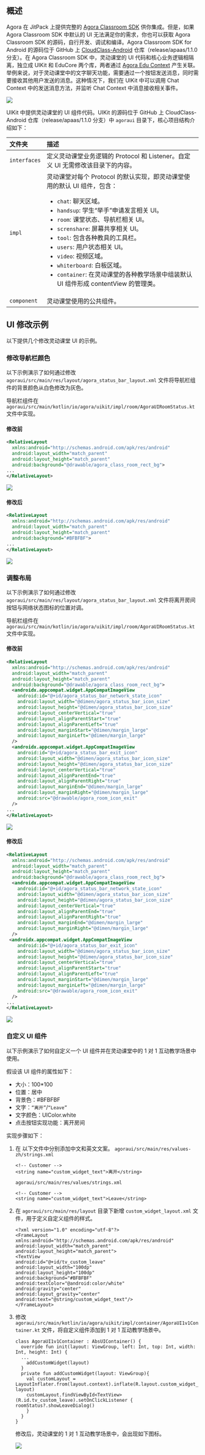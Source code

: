 ## 概述

Agora 在 JitPack 上提供完整的 [Agora Classroom SDK](https://jitpack.io/#AgoraIO-Community/CloudClass-Android) 供你集成。但是，如果 Agora Classroom SDK 中默认的 UI 无法满足你的需求，你也可以获取 Agora Classroom SDK 的源码，自行开发、调试和编译。Agora Classroom SDK for Android 的源码位于 GitHub 上 [CloudClass-Android](https://github.com/AgoraIO-Community/CloudClass-Android) 仓库（release/apaas/1.1.0 分支）。在 Agora Classroom SDK 中，灵动课堂的 UI 代码和核心业务逻辑相隔离，独立成 UIKit 和 EduCore 两个库，两者通过 [Agora Edu Context](https://docs.agora.io/cn/agora-class/edu_context_api_ref_android_overview?platform=Android) 产生关联。举例来说，对于灵动课堂中的文字聊天功能，需要通过一个按钮发送消息，同时需要接收其他用户发送的消息。这种情况下，我们在 UIKit 中可以调用 Chat Context 中的发送消息方法，并监听 Chat Context 中消息接收相关事件。

![](https://web-cdn.agora.io/docs-files/1619696813295)

UIKit 中提供灵动课堂的 UI 组件代码。UIKit 的源码位于 GitHub 上 CloudClass-Android 仓库（release/apaas/1.1.0 分支）中 `agoraui` 目录下，核心项目结构介绍如下：

| 文件夹       | 描述                                                                                                                                                                                                                                                                                                                                                                                                                                                                        |
| :----------- | :-------------------------------------------------------------------------------------------------------------------------------------------------------------------------------------------------------------------------------------------------------------------------------------------------------------------------------------------------------------------------------------------------------------------------------------------------------------------------- |
| `interfaces` | 定义灵动课堂业务逻辑的 Protocol 和 Listener。自定义 UI 无需修改该目录下的内容。                                                                                                                                                                                                                                                                                                                                                                                             |
| `impl`       | 灵动课堂对每个 Protocol 的默认实现，即灵动课堂使用的默认 UI 组件，包含：<ul><li>`chat`: 聊天区域。</li><li>`handsup`: 学生“举手”申请发言相关 UI。</li><li>`room`: 课堂状态、导航栏相关 UI。</li><li>`screnshare`: 屏幕共享相关 UI。</li><li>`tool`: 包含各种教具的工具栏。</li><li>`users`: 用户状态相关 UI。</li><li>`video`: 视频区域。</li><li>`whiterboard`: 白板区域。</li><li>`container`: 在灵动课堂的各种教学场景中组装默认 UI 组件形成 contentView 的管理类。</ul> |
| `component`  | 灵动课堂使用的公共组件。                                                                                                                                                                                                                                                                                                                                                                                                                                                    |

## UI 修改示例

以下提供几个修改灵动课堂 UI 的示例。

### 修改导航栏颜色

以下示例演示了如何通过修改 `agoraui/src/main/res/layout/agora_status_bar_layout.xml` 文件将导航栏组件的背景颜色从白色修改为灰色。

<div class="alert info">导航栏组件在 <code>agoraui/src/main/kotlin/io/agora/uikit/impl/room/AgoraUIRoomStatus.kt</code> 文件中实现。</div>

#### 修改前

```xml
<RelativeLayout
  xmlns:android="http://schemas.android.com/apk/res/android"
  android:layout_width="match_parent"
  android:layout_height="match_parent"
  android:background="@drawable/agora_class_room_rect_bg">
...
</RelativeLayout>
```

![](https://web-cdn.agora.io/docs-files/1619168631686)

#### 修改后

```xml
<RelativeLayout
  xmlns:android="http://schemas.android.com/apk/res/android"
  android:layout_width="match_parent"
  android:layout_height="match_parent"
  android:background="#BFBFBF">
...
</RelativeLayout>
```

![](https://web-cdn.agora.io/docs-files/1619168642141)

### 调整布局

以下示例演示了如何通过修改 `agoraui/src/main/res/layout/agora_status_bar_layout.xml` 文件将离开房间按钮与网络状态图标的位置对调。

<div class="alert info">导航栏组件在 <code>agoraui/src/main/kotlin/io/agora/uikit/impl/room/AgoraUIRoomStatus.kt</code> 文件中实现。</div>

#### 修改前

```xml
<RelativeLayout
  xmlns:android="http://schemas.android.com/apk/res/android"
  android:layout_width="match_parent"
  android:layout_height="match_parent"
  android:background="@drawable/agora_class_room_rect_bg">
  <androidx.appcompat.widget.AppCompatImageView
    android:id="@+id/agora_status_bar_network_state_icon"
    android:layout_width="@dimen/agora_status_bar_icon_size"
    android:layout_height="@dimen/agora_status_bar_icon_size"
    android:layout_centerVertical="true"
    android:layout_alignParentStart="true"
    android:layout_alignParentLeft="true"
    android:layout_marginStart="@dimen/margin_large"
    android:layout_marginLeft="@dimen/margin_large"
  />
  <androidx.appcompat.widget.AppCompatImageView
    android:id="@+id/agora_status_bar_exit_icon"
    android:layout_width="@dimen/agora_status_bar_icon_size"
    android:layout_height="@dimen/agora_status_bar_icon_size"
    android:layout_centerVertical="true"
    android:layout_alignParentEnd="true"
    android:layout_alignParentRight="true"
    android:layout_marginEnd="@dimen/margin_large"
    android:layout_marginRight="@dimen/margin_large"
    android:src="@drawable/agora_room_icon_exit"
  />
...
</RelativeLayout>
```

![](https://web-cdn.agora.io/docs-files/1619168654208)

#### 修改后

```xml
<RelativeLayout
  xmlns:android="http://schemas.android.com/apk/res/android"
  android:layout_width="match_parent"
  android:layout_height="match_parent"
  android:background="@drawable/agora_class_room_rect_bg">
  <androidx.appcompat.widget.AppCompatImageView
    android:id="@+id/agora_status_bar_network_state_icon"
    android:layout_width="@dimen/agora_status_bar_icon_size"
    android:layout_height="@dimen/agora_status_bar_icon_size"
    android:layout_centerVertical="true"
    android:layout_alignParentEnd="true"
    android:layout_alignParentRight="true"
    android:layout_marginEnd="@dimen/margin_large"
    android:layout_marginRight="@dimen/margin_large"
  />
 <androidx.appcompat.widget.AppCompatImageView
    android:id="@+id/agora_status_bar_exit_icon"
    android:layout_width="@dimen/agora_status_bar_icon_size"
    android:layout_height="@dimen/agora_status_bar_icon_size"
    android:layout_centerVertical="true"
    android:layout_alignParentStart="true"
    android:layout_alignParentLeft="true"
    android:layout_marginStart="@dimen/margin_large"
    android:layout_marginLeft="@dimen/margin_large"
    android:src="@drawable/agora_room_icon_exit"
  />
...
</RelativeLayout>
```

![](https://web-cdn.agora.io/docs-files/1619168663484)

### 自定义 UI 组件

以下示例演示了如何自定义一个 UI 组件并在灵动课堂中的 1 对 1 互动教学场景中使用。

假设该 UI 组件的属性如下：

- 大小：100\*100
- 位置：居中
- 背景色：#BFBFBF
- 文字：`“离开”`/`“Leave”`
- 文字颜色：UIColor.white
- 点击按钮实现功能：离开房间

实现步骤如下：

1. 在 以下文件中分别添加中文和英文文案。
   `agoraui/src/main/res/values-zh/strings.xml`

   ```
   <!-- Customer -->
   <string name="custom_widget_text">离开</string>
   ```

   `agoraui/src/main/res/values/strings.xml`

   ```
   <!-- Customer -->
   <string name="custom_widget_text">Leave</string>
   ```

2. 在 `agoraui/src/main/res/layout` 目录下新增 `custom_widget_layout.xml` 文件，用于定义自定义组件的样式。

   ```
   <?xml version="1.0" encoding="utf-8"?>
   <FrameLayout
   xmlns:android="http://schemas.android.com/apk/res/android"
   android:layout_width="match_parent"
   android:layout_height="match_parent">
   <TextView
   android:id="@+id/tv_custom_leave"
   android:layout_width="100dp"
   android:layout_height="100dp"
   android:background="#BFBFBF"
   android:textColor="@android:color/white"
   android:gravity="center"
   android:layout_gravity="center"
   android:text="@string/custom_widget_text"/>
   </FrameLayout>
   ```

3. 修改 `agoraui/src/main/kotlin/io/agora/uikit/impl/container/AgoraUI1v1Container.kt` 文件，将自定义组件添加到 1 对 1 互动教学场景中。

   ```
   class AgoraUI1v1Container : AbsUIContainer() {
     override fun init(layout: ViewGroup, left: Int, top: Int, width: Int, height: Int) {
     ...
       addCustomWidget(layout)
     }
     private fun addCustomWidget(layout: ViewGroup){
       val customLayout = LayoutInflater.from(layout.context).inflate(R.layout.custom_widget_layout, layout)
       customLayout.findViewById<TextView>    (R.id.tv_custom_leave).setOnClickListener {
   roomStatus?.showLeaveDialog()
       }
     }
   }
   ```

   修改后，灵动课堂的 1 对 1 互动教学场景中，会出现如下图标。

   ![](https://web-cdn.agora.io/docs-files/1619168684154)

   ```

   ```
